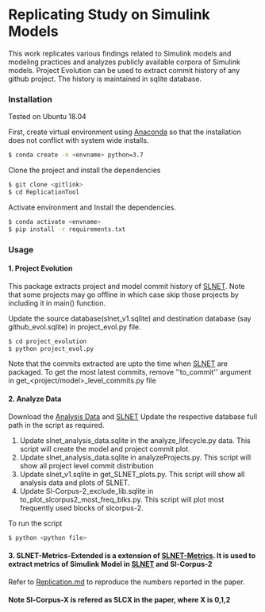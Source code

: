 # Replicating Study on Simulink Models
This work replicates various findings related to Simulink models and modeling practices and analyzes publicly available corpora of Simulink models. 
Project Evolution can be used to extract commit history of any github project. The history is maintained in sqlite database. 

### Installation

Tested on Ubuntu 18.04 

First, create virtual environment using  [Anaconda] so that the installation does not conflict with system wide installs.
```sh
$ conda create -n <envname> python=3.7
```

Clone the project and install the dependencies
```sh
$ git clone <gitlink>
$ cd ReplicationTool
```

Activate environment and Install the dependencies.
```sh
$ conda activate <envname>
$ pip install -r requirements.txt
```

### Usage

#### 1. Project Evolution
This package extracts project and model commit history of [SLNET]. Note that some projects may go offline in which case skip those projects by including it in main() function. 

Update the source database(slnet_v1.sqlite) and destination database (say github_evol.sqlite) in project_evol.py file.
```sh
$ cd project_evolution
$ python project_evol.py
```

Note that the commits extracted are upto the time when [SLNET] are packaged. To get the most latest commits, remove ''to_commit'' argument in  get_<project/model>_level_commits.py file

#### 2. Analyze Data
Download the [Analysis Data] and [SLNET]
Update the respective database full path in the script as required.
1. Update slnet_analysis_data.sqlite in the analyze_lifecycle.py data. This script will create the model and project commit plot.
2. Update slnet_analysis_data.sqlite in analyzeProjects.py. This script will show all project level commit distribution 
3. Update slnet_v1.sqlite in get_SLNET_plots.py. This script will show all analysis data and plots of SLNET. 
4. Update Sl-Corpus-2_exclude_lib.sqlite in to_plot_slcorpus2_most_freq_blks.py. This script will plot most frequently used blocks of slcorpus-2. 

To run the script

```sh
$ python <python file>
```

#### 3. SLNET-Metrics-Extended is a extension of [SLNET-Metrics]. It is used to extract metrics of Simulink Model in [SLNET] and Sl-Corpus-2
Refer to [Replication.md] to reproduce the numbers reported in the paper.


#### Note Sl-Corpus-X is refered as SLCX in the paper, where X is 0,1,2
[//]: # (These are reference links used in the body of this note and get stripped out when the markdown processor does its job. There is no need to format nicely because it shouldn't be seen. Thanks SO - http://stackoverflow.com/questions/4823468/store-comments-in-markdown-syntax)
   [Anaconda]: <https://www.anaconda.com/distribution/>
   [SLNET]: <https://zenodo.org/record/3911155#.Yjite4TMKV4>
   [Analysis Data]: <https://zenodo.org/record/4915021#.Yjitx4TMKV4>
   [Replication.md]: <https://github.com/Anonymous-double-blind/ReplicationTool/blob/main/SLNET_Metrics-Extended/replication.md>
   [SLNET-Metrics]: <https://github.com/50417/SLNET_Metrics>
